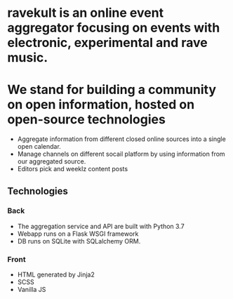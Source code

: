 # ravekult is an online event aggregator focusing on events with electronic, experimental and rave music.
# We stand for building a community on open information, hosted on open-source technologies 

- Aggregate information from different closed online sources into a single open calendar.
- Manage channels on different socail platform by using information from our aggregated source.
- Editors pick and weeklz content posts

## Technologies
### Back
- The aggregation service and API are built with Python 3.7
- Webapp runs on a Flask WSGI framework
- DB runs on SQLite with SQLalchemy ORM.

### Front
- HTML generated by Jinja2
- SCSS
- Vanilla JS

